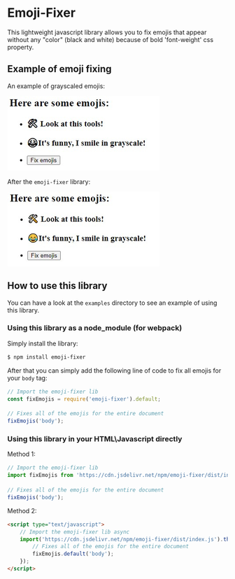 # Emoji-Fixer

This lightweight javascript library allows you to fix emojis that appear without any "color" (black and white) because of bold 'font-weight' css property.

## Example of emoji fixing

An example of grayscaled emojis:

![Grayscales emojis example](assets/images/grayscale-emojis.jpg)

After the `emoji-fixer` library:

![Colored emojis example](assets/images/colored-emojis.jpg)

## How to use this library

You can have a look at the `examples` directory to see an example of using this library.

### Using this library as a node_module (for webpack)

Simply install the library:

```bash
$ npm install emoji-fixer
```

After that you can simply add the following line of code to fix all emojis for your `body` tag:

```javascript
// Import the emoji-fixer lib
const fixEmojis = require('emoji-fixer').default;

// Fixes all of the emojis for the entire document
fixEmojis('body');
```

### Using this library in your HTML\Javascript directly

Method 1:

```javascript
// Import the emoji-fixer lib
import fixEmojis from 'https://cdn.jsdelivr.net/npm/emoji-fixer/dist/index.js';

// Fixes all of the emojis for the entire document
fixEmojis('body');
```

Method 2:

```html
<script type="text/javascript">
    // Import the emoji-fixer lib async
    import('https://cdn.jsdelivr.net/npm/emoji-fixer/dist/index.js').then(fixEmojis => {
        // Fixes all of the emojis for the entire document
        fixEmojis.default('body');
    });
</script>
```